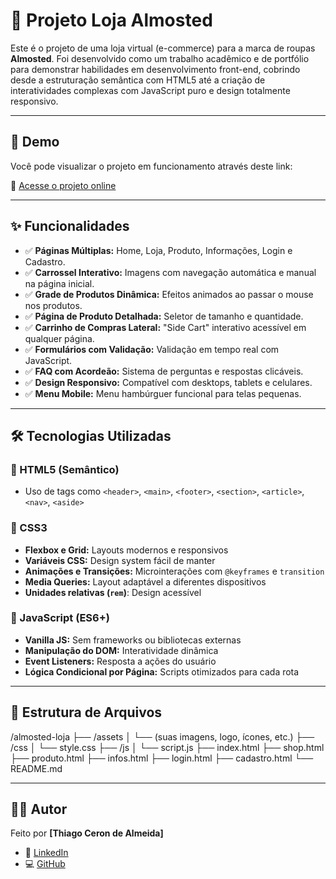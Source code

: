 # 👕 Projeto Loja Almosted

Este é o projeto de uma loja virtual (e-commerce) para a marca de roupas **Almosted**. Foi desenvolvido como um trabalho acadêmico e de portfólio para demonstrar habilidades em desenvolvimento front-end, cobrindo desde a estruturação semântica com HTML5 até a criação de interatividades complexas com JavaScript puro e design totalmente responsivo.

---

## 🚀 Demo

Você pode visualizar o projeto em funcionamento através deste link:

🔗 [Acesse o projeto online](https://thiagoceron.github.io/Almosted-FrontEnd/index.html)  

---

## ✨ Funcionalidades

- ✅ **Páginas Múltiplas:** Home, Loja, Produto, Informações, Login e Cadastro.
- ✅ **Carrossel Interativo:** Imagens com navegação automática e manual na página inicial.
- ✅ **Grade de Produtos Dinâmica:** Efeitos animados ao passar o mouse nos produtos.
- ✅ **Página de Produto Detalhada:** Seletor de tamanho e quantidade.
- ✅ **Carrinho de Compras Lateral:** "Side Cart" interativo acessível em qualquer página.
- ✅ **Formulários com Validação:** Validação em tempo real com JavaScript.
- ✅ **FAQ com Acordeão:** Sistema de perguntas e respostas clicáveis.
- ✅ **Design Responsivo:** Compatível com desktops, tablets e celulares.
- ✅ **Menu Mobile:** Menu hambúrguer funcional para telas pequenas.

---

## 🛠️ Tecnologias Utilizadas

### 🔹 HTML5 (Semântico)
- Uso de tags como `<header>`, `<main>`, `<footer>`, `<section>`, `<article>`, `<nav>`, `<aside>`

### 🔹 CSS3
- **Flexbox e Grid:** Layouts modernos e responsivos
- **Variáveis CSS:** Design system fácil de manter
- **Animações e Transições:** Microinterações com `@keyframes` e `transition`
- **Media Queries:** Layout adaptável a diferentes dispositivos
- **Unidades relativas (`rem`)**: Design acessível

### 🔹 JavaScript (ES6+)
- **Vanilla JS:** Sem frameworks ou bibliotecas externas
- **Manipulação do DOM:** Interatividade dinâmica
- **Event Listeners:** Resposta a ações do usuário
- **Lógica Condicional por Página:** Scripts otimizados para cada rota

---

## 📂 Estrutura de Arquivos
/almosted-loja
├── /assets
│ └── (suas imagens, logo, ícones, etc.)
├── /css
│ └── style.css
├── /js
│ └── script.js
├── index.html
├── shop.html
├── produto.html
├── infos.html
├── login.html
├── cadastro.html
└── README.md

---

## 👨‍💻 Autor

Feito por **[Thiago Ceron de Almeida]**

- 🔗 [LinkedIn](https://www.linkedin.com/in/thiago-ceron-de-almeida-955836307/)
- 💻 [GitHub](https://github.com/thiagoceron)



